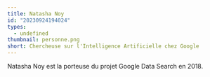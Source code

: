 ```yaml
---
title: Natasha Noy
id: "20230924194024"
types:
  - undefined
thumbnail: personne.png
short: Chercheuse sur l'Intelligence Artificielle chez Google
---
```


Natasha Noy est la porteuse du projet Google Data Search en 2018.